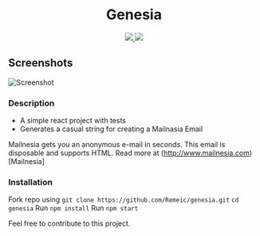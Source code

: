 <div align="center">
  <h1>Genesia</h1>
  <a href="https://travis-ci.org/Remeic/genesia" target="_blank" >
    <img src="https://travis-ci.org/Remeic/genesia.svg?branch=master">
  </a>
  <a href="https://circleci.com/gh/Remeic/genesia" target="_blank" >
    <img src="https://circleci.com/gh/Remeic/genesia.svg?style=svg">
  </a>
</div>

## Screenshots
![Screenshot](https://github.com/musatech/genesia/blob/master/screenshot/genesia.gif "Optional Title")

### Description

- A simple react project with tests
- Generates a casual string for creating a Mailnasia Email

Mailnesia gets you an anonymous e-mail in seconds. This email is disposable and supports HTML.
Read more at (http://www.mailnesia.com)[Mailnesia]

### Installation

Fork repo using `git clone https://github.com/Remeic/genesia.git`
`cd genesia`
Run `npm install`
Run `npm start`

Feel free to contribute to this project.
